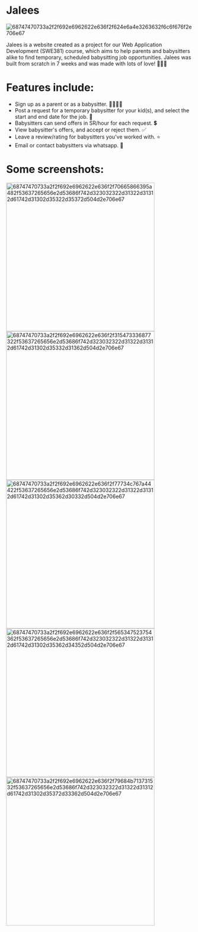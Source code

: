 # Jalees
![68747470733a2f2f692e6962622e636f2f624e6a4e3263632f6c6f676f2e706e67](https://user-images.githubusercontent.com/104881279/213013972-c6ec26e5-4a2d-44ef-80ea-a751b221f162.png)

Jalees is a website created as a project for our Web Application Development (SWE381) course, which aims to help parents and babysitters alike to find temporary, scheduled babysitting job opportunities. Jalees was built from scratch in 7 weeks and was made with lots of love! 👶🏽🤍

# Features include:

* Sign up as a parent or as a babysitter. 👨‍👩‍👧‍👦
* Post a request for a temporary babysitter for your kid(s), and select the start and end date for the job. 📨
* Babysitters can send offers in SR/hour for each request. 💲
* View babysitter's offers, and accept or reject them. ✅
* Leave a review/rating for babysitters you've worked with. ⭐️
* Email or contact babysitters via whatsapp. 📲

# Some screenshots:

<img width="400" alt="68747470733a2f2f692e6962622e636f2f70665866395a482f53637265656e2d53686f742d323032322d31322d31312d61742d31302d35322d35372d504d2e706e67" src="https://user-images.githubusercontent.com/104881279/213014504-5187e0c6-50d5-41e6-9a2d-c34dfe3f2033.png">

<img width="400" alt="68747470733a2f2f692e6962622e636f2f315473336877322f53637265656e2d53686f742d323032322d31322d31312d61742d31302d35332d31362d504d2e706e67" src="https://user-images.githubusercontent.com/104881279/213014525-29989942-b59b-439f-a9b5-dcb55b735017.png">

<img width="400" alt="68747470733a2f2f692e6962622e636f2f77734c767a44422f53637265656e2d53686f742d323032322d31322d31312d61742d31302d35362d30332d504d2e706e67" src="https://user-images.githubusercontent.com/104881279/213014537-9f798a8e-6c38-471a-86f5-37c545929d82.png">

<img width="400" alt="68747470733a2f2f692e6962622e636f2f565347523754362f53637265656e2d53686f742d323032322d31322d31312d61742d31302d35362d34352d504d2e706e67" src="https://user-images.githubusercontent.com/104881279/213014555-090aecb4-c1d4-4559-9dfd-e5d75d211c78.png">

<img width="400" alt="68747470733a2f2f692e6962622e636f2f79684b713731532f53637265656e2d53686f742d323032322d31322d31312d61742d31302d35372d33362d504d2e706e67" src="https://user-images.githubusercontent.com/104881279/213014569-a24cce84-273f-43e1-bee4-a5e45e3feee9.png">
